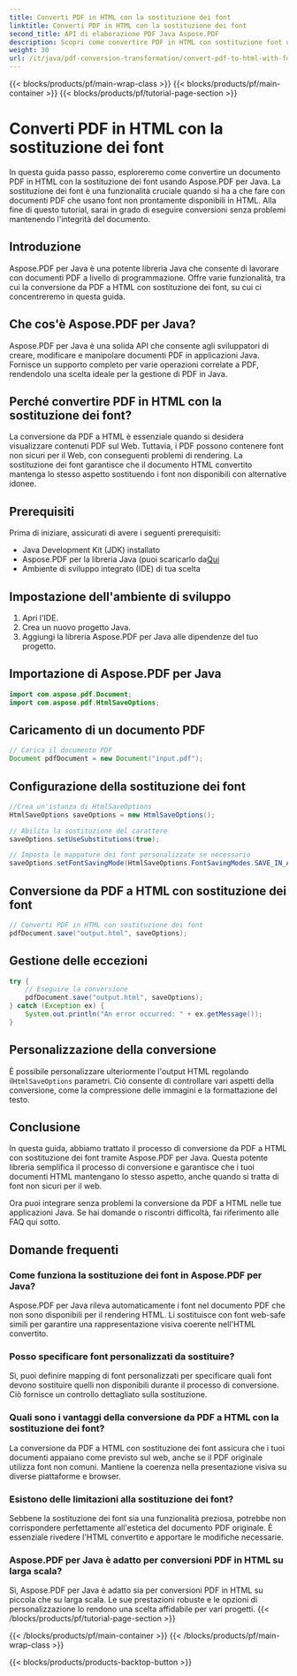 ```yaml
---
title: Converti PDF in HTML con la sostituzione dei font
linktitle: Converti PDF in HTML con la sostituzione dei font
second_title: API di elaborazione PDF Java Aspose.PDF
description: Scopri come convertire PDF in HTML con sostituzione font usando Aspose.PDF per Java. Guida passo passo con codice sorgente per conversioni senza soluzione di continuità. Ottimizza subito i tuoi contenuti web!
weight: 30
url: /it/java/pdf-conversion-transformation/convert-pdf-to-html-with-font-substitution/
---
```


{{< blocks/products/pf/main-wrap-class >}}
{{< blocks/products/pf/main-container >}}
{{< blocks/products/pf/tutorial-page-section >}}

# Converti PDF in HTML con la sostituzione dei font


In questa guida passo passo, esploreremo come convertire un documento PDF in HTML con la sostituzione dei font usando Aspose.PDF per Java. La sostituzione dei font è una funzionalità cruciale quando si ha a che fare con documenti PDF che usano font non prontamente disponibili in HTML. Alla fine di questo tutorial, sarai in grado di eseguire conversioni senza problemi mantenendo l'integrità del documento.

## Introduzione

Aspose.PDF per Java è una potente libreria Java che consente di lavorare con documenti PDF a livello di programmazione. Offre varie funzionalità, tra cui la conversione da PDF a HTML con sostituzione dei font, su cui ci concentreremo in questa guida.

## Che cos'è Aspose.PDF per Java?

Aspose.PDF per Java è una solida API che consente agli sviluppatori di creare, modificare e manipolare documenti PDF in applicazioni Java. Fornisce un supporto completo per varie operazioni correlate a PDF, rendendolo una scelta ideale per la gestione di PDF in Java.

## Perché convertire PDF in HTML con la sostituzione dei font?

La conversione da PDF a HTML è essenziale quando si desidera visualizzare contenuti PDF sul Web. Tuttavia, i PDF possono contenere font non sicuri per il Web, con conseguenti problemi di rendering. La sostituzione dei font garantisce che il documento HTML convertito mantenga lo stesso aspetto sostituendo i font non disponibili con alternative idonee.

## Prerequisiti

Prima di iniziare, assicurati di avere i seguenti prerequisiti:

- Java Development Kit (JDK) installato
-  Aspose.PDF per la libreria Java (puoi scaricarlo da[Qui](https://releases.aspose.com/pdf/java/)
- Ambiente di sviluppo integrato (IDE) di tua scelta

## Impostazione dell'ambiente di sviluppo

1. Apri l'IDE.
2. Crea un nuovo progetto Java.
3. Aggiungi la libreria Aspose.PDF per Java alle dipendenze del tuo progetto.

## Importazione di Aspose.PDF per Java

```java
import com.aspose.pdf.Document;
import com.aspose.pdf.HtmlSaveOptions;
```

## Caricamento di un documento PDF

```java
// Carica il documento PDF
Document pdfDocument = new Document("input.pdf");
```

## Configurazione della sostituzione dei font

```java
//Crea un'istanza di HtmlSaveOptions
HtmlSaveOptions saveOptions = new HtmlSaveOptions();

// Abilita la sostituzione del carattere
saveOptions.setUseSubstitutions(true);

// Imposta le mappature dei font personalizzate se necessario
saveOptions.setFontSavingMode(HtmlSaveOptions.FontSavingModes.SAVE_IN_ALL_FORMATS);
```

## Conversione da PDF a HTML con sostituzione dei font

```java
// Converti PDF in HTML con sostituzione dei font
pdfDocument.save("output.html", saveOptions);
```

## Gestione delle eccezioni

```java
try {
    // Eseguire la conversione
    pdfDocument.save("output.html", saveOptions);
} catch (Exception ex) {
    System.out.println("An error occurred: " + ex.getMessage());
}
```

## Personalizzazione della conversione

 È possibile personalizzare ulteriormente l'output HTML regolando il`HtmlSaveOptions` parametri. Ciò consente di controllare vari aspetti della conversione, come la compressione delle immagini e la formattazione del testo.

## Conclusione

In questa guida, abbiamo trattato il processo di conversione da PDF a HTML con sostituzione dei font tramite Aspose.PDF per Java. Questa potente libreria semplifica il processo di conversione e garantisce che i tuoi documenti HTML mantengano lo stesso aspetto, anche quando si tratta di font non sicuri per il web.

Ora puoi integrare senza problemi la conversione da PDF a HTML nelle tue applicazioni Java. Se hai domande o riscontri difficoltà, fai riferimento alle FAQ qui sotto.

## Domande frequenti

### Come funziona la sostituzione dei font in Aspose.PDF per Java?

Aspose.PDF per Java rileva automaticamente i font nel documento PDF che non sono disponibili per il rendering HTML. Li sostituisce con font web-safe simili per garantire una rappresentazione visiva coerente nell'HTML convertito.

### Posso specificare font personalizzati da sostituire?

Sì, puoi definire mapping di font personalizzati per specificare quali font devono sostituire quelli non disponibili durante il processo di conversione. Ciò fornisce un controllo dettagliato sulla sostituzione.

### Quali sono i vantaggi della conversione da PDF a HTML con la sostituzione dei font?

La conversione da PDF a HTML con sostituzione dei font assicura che i tuoi documenti appaiano come previsto sul web, anche se il PDF originale utilizza font non comuni. Mantiene la coerenza nella presentazione visiva su diverse piattaforme e browser.

### Esistono delle limitazioni alla sostituzione dei font?

Sebbene la sostituzione dei font sia una funzionalità preziosa, potrebbe non corrispondere perfettamente all'estetica del documento PDF originale. È essenziale rivedere l'HTML convertito e apportare le modifiche necessarie.

### Aspose.PDF per Java è adatto per conversioni PDF in HTML su larga scala?

Sì, Aspose.PDF per Java è adatto sia per conversioni PDF in HTML su piccola che su larga scala. Le sue prestazioni robuste e le opzioni di personalizzazione lo rendono una scelta affidabile per vari progetti.
{{< /blocks/products/pf/tutorial-page-section >}}

{{< /blocks/products/pf/main-container >}}
{{< /blocks/products/pf/main-wrap-class >}}

{{< blocks/products/products-backtop-button >}}
